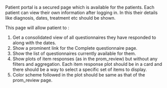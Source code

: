 Patient portal is a secured page which is available for the patients. Each patient can view their own information after logging in. In this their details like diagnosis, dates, treatment etc should be shown. 

This page will allow patient to :
1. Get a consolidated view of all questionnaires they have responded to along with the dates. 
2. Show a prominent link for the Complete questionnaire page. 
3. Show the list of questionnaires currently available for them. 
4. Show plots of item responses (as in the prom_review) but without any filters and aggregation. Each item response plot should be in a card and there should be a way to select a specific set of items to display. 
5. Color scheme followed in the plot should be same as that of the prom_review page. 
